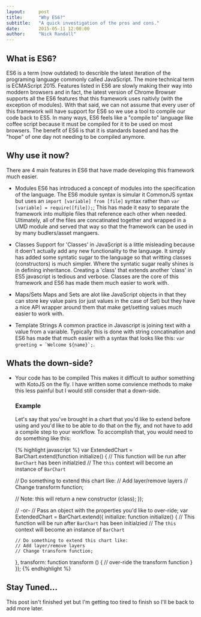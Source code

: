 ```yaml
---
layout:     post
title:      "Why ES6?"
subtitle:   "A quick investigation of the pros and cons."
date:       2015-05-11 12:00:00
author:     "Nick Randall"
---
```


## What is ES6?
ES6 is a term (now outdated) to describle the latest iteration of the programing language commonly called JavaScript. The more technical term is ECMAScript 2015. Features listed in ES6 are slowly making their way into moddern browsers and in fact, the latest version of Chrome Browser supports all the ES6 features that this framework uses naitivly (with the exception of modules). With that said, we can not assume that every user of this framework will have support for ES6 so we use a tool to compile our code back to ES5. In many ways, ES6 feels like a "compile to" language like coffee script because it must be compiled for it to be used on most browsers. The benefit of ES6 is that it is standards based and has the "hope" of one day not needing to be compiled anymore.

## Why use it now?
There are 4 main features in ES6 that have made developing this framework much easier. 

* Modules
  ES6 has introduced a concept of modules into the specification of the language. The ES6 module syntax is simular it CommonJS syntax but uses an `import [variable] from [file]` syntax rather than `var [variable] = require([file]);`; This has made it easy to separate the framework into multiple files that reference each other when needed. Ultimately, all of the files are concatinated together and wrapped in a UMD module and served that way so that the framework can be used in by many budlers/asset mangaers. 

* Classes
  Support for 'Classes' in JavaScript is a little misleading because it doen't actually add any new functionality to the language. It simply has added some syntatic sugar to the language so that writting classes (constructors) is much simpler. Where the syntatic sugar really shines is in defining inheritance. Creating a 'class' that extends another 'class' in ES5 javascript is tedious and verbose. Classes are the core of this framework and ES6 has made them much easier to work with.

* Maps/Sets
  Maps and Sets are alot like JavaScript objects in that they can store key value pairs (or just values in the case of Set) but they have a nice API wrapper around them that make get/setting values much easier to work with.

* Template Strings
  A common practice in Javascript is joining text with a value from a variable. Typically this is done with string concatination and ES6 has made that much easier with a syntax that looks like this: ``` var greeting = `Welcome ${name}`; ```.

## Whats the down-side?
* Your code has to be compiled
  This makes it difficult to author something with KotoJS on the fly. I have written some convience methods to make this less painful but I would still consider that a down-side.

  ### Example
  Let's say that you've brought in a chart that you'd like to extend before using and you'd like to be able to do that on the fly, and not have to add a compile step to your workflow. To accomplish that, you would need to do something like this: 


  {% highlight javascript %}
  var ExtendedChart = BarChart.extend(function initialize() {
    // This function will be run after `BarChart` has been initialzied
    // The `this` context will become an instance of `BarChart`

    // Do something to extend this chart like:
    // Add layer/remove layers
    // Change transform function;

    // Note: this will return a new constructor (class);
  });

  // -or-
  // Pass an object with the properties you'd like to over-ride;
  var ExtendedChart = BarChart.extend({
      initialize: function initialize() {
      // This function will be run after `BarChart` has been initialzied
      // The `this` context will become an instance of `BarChart`

      // Do something to extend this chart like:
      // Add layer/remove layers
      // Change transform function;
    },
    transform: function transform () {
      // over-ride the transform function
    }
  });
  {% endhighlight %}

## Stay Tuned...
This post isn't finished yet but I'm getting too tired to finish so I'll be back to add more later. 
